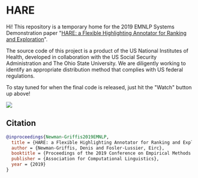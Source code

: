 # HARE
Hi! This repository is a temporary home for the 2019 EMNLP Systems Demonstration paper "[HARE: a Flexible Highlighting Annotator for Ranking and Exploration](https://arxiv.org/abs/1908.11302)".

The source code of this project is a product of the US National Institutes of Health, developed in collaboration with the US Social Security Administration and The Ohio State University.  We are diligently working to identify an appropriate distribution method that complies with US federal regulations.

To stay tuned for when the final code is released, just hit the "Watch" button up above!

<img src="https://cc.nih.gov/internet/general/images/NIH_CC_logo.png" />

## Citation
```bibtex
@inproceedings{Newman-Griffis2019EMNLP,
  title = {HARE: a Flexible Highlighting Annotator for Ranking and Exploration},
  author = {Newman-Griffis, Denis and Fosler-Lussier, Eirc},
  booktitle = {Proceedings of the 2019 Conference on Empirical Methods in Natural Language Processing: Systems Demonstrations},
  publisher = {Association for Computational Linguistics},
  year = {2019}
}
```

